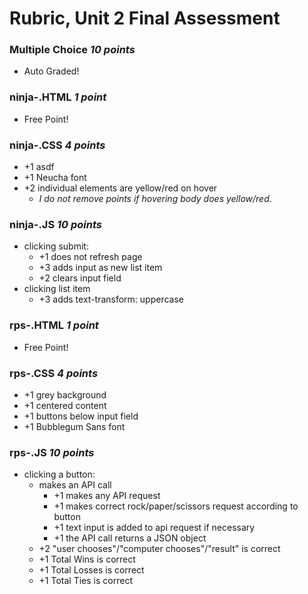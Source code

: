 # Rubric, Unit 2 Final Assessment

### Multiple Choice _10 points_
- Auto Graded!

### ninja-<name>.HTML _1 point_
- Free Point!

### ninja-<name>.CSS _4 points_
- +1 asdf
- +1 Neucha font
- +2 individual elements are yellow/red on hover
  - _I do not remove points if hovering body does yellow/red_.

### ninja-<name>.JS _10 points_
- clicking submit:
  - +1 does not refresh page
  - +3 adds input as new list item
  - +2 clears input field
- clicking list item
  - +3 adds text-transform: uppercase

### rps-<name>.HTML _1 point_
- Free Point!

### rps-<name>.CSS _4 points_
- +1 grey background
- +1 centered content
- +1 buttons below input field
- +1 Bubblegum Sans font

### rps-<name>.JS _10 points_
- clicking a button:
  - makes an API call
    - +1 makes any API request
    - +1 makes correct rock/paper/scissors request according to button
    - +1 text input is added to api request if necessary
    - +1 the API call returns a JSON object
  - +2 "user chooses"/"computer chooses"/"result" is correct
  - +1 Total Wins is correct
  - +1 Total Losses is correct
  - +1 Total Ties is correct
